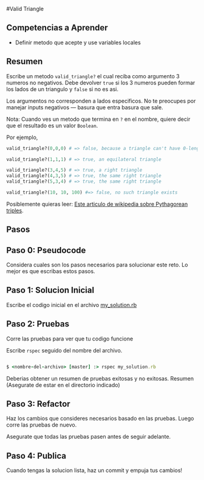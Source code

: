 #Valid Triangle

## Competencias a Aprender
- Definir metodo que acepte y use variables locales

## Resumen
Escribe un metodo `valid_triangle?` el cual reciba como argumento 3 numeros no negativos. Debe devolver `true` si los 3 numeros pueden formar los lados de un triangulo y `false` si no es asi.

Los argumentos no corresponden a lados especificos. No te preocupes por manejar inputs negativos &mdash; basura que entra basura que sale.

Nota: Cuando ves un metodo que termina en `?` en el nombre, quiere decir que el resultado es un valor `Boolean`.

Por ejemplo,

```ruby
valid_triangle?(0,0,0) # => false, because a triangle can't have 0-length sides

valid_triangle?(1,1,1) # => true, an equilateral triangle

valid_triangle?(3,4,5) # => true, a right triangle
valid_triangle?(4,3,5) # => true, the same right triangle
valid_triangle?(5,3,4) # => true, the same right triangle

valid_triangle?(10, 10, 100) #=> false, no such triangle exists
```

Posiblemente quieras leer: [Este articulo de wikipedia sobre Pythagorean triples](http://en.wikipedia.org/wiki/Pythagorean_triple).

## Pasos

## Paso 0: Pseudocode
Considera cuales son los pasos necesarios para solucionar este reto. Lo mejor es que escribas estos pasos.

## Paso 1: Solucion Inicial
Escribe el codigo inicial en el archivo [my_solution.rb](my_solution.rb)

## Paso 2: Pruebas
Corre las pruebas para ver que tu codigo funcione

Escribe `rspec` seguido del nombre del archivo.

```ruby

$ <nombre-del-archivo> [master] :> rspec my_solution.rb

```

Deberias obtener un resumen de pruebas exitosas y no exitosas. Resumen (Asegurate de estar en el directorio indicado)

## Paso 3: Refactor
Haz los cambios que consideres necesarios basado en las pruebas. Luego corre las pruebas de nuevo.

Asegurate que todas las pruebas pasen antes de seguir adelante.

## Paso 4: Publica
Cuando tengas la solucion lista, haz un commit y empuja tus cambios!
